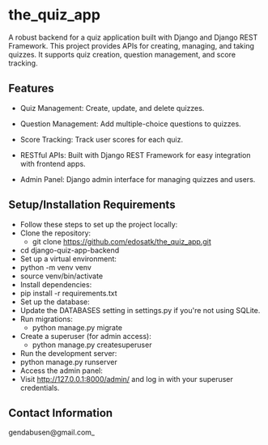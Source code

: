 # the_quiz_app

A robust backend for a quiz application built with Django and Django REST Framework.
This project provides APIs for creating, managing, and taking quizzes. It supports quiz creation, question management, and score tracking.

## Features

* Quiz Management: Create, update, and delete quizzes.

* Question Management: Add multiple-choice questions to quizzes.

* Score Tracking: Track user scores for each quiz.

* RESTful APIs: Built with Django REST Framework for easy integration with frontend apps.

* Admin Panel: Django admin interface for managing quizzes and users.

## Setup/Installation Requirements

* Follow these steps to set up the project locally:
* Clone the repository:
  * git clone https://github.com/edosatk/the_quiz_app.git
* cd django-quiz-app-backend
* Set up a virtual environment:
 * python -m venv venv
 * source venv/bin/activate  
* Install dependencies:
 * pip install -r requirements.txt
* Set up the database:
 * Update the DATABASES setting in settings.py if you're not using SQLite.
* Run migrations:
  * python manage.py migrate
* Create a superuser (for admin access):
  * python manage.py createsuperuser
* Run the development server:
 * python manage.py runserver
* Access the admin panel:
 * Visit http://127.0.0.1:8000/admin/ and log in with your superuser credentials.


## Contact Information

gendabusen@gmail.com_
